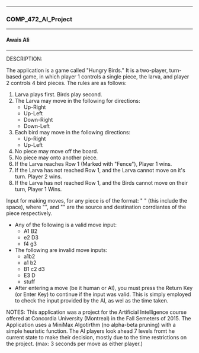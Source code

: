----
###	COMP_472_AI_Project
----
####	Awais Ali
----

DESCRIPTION:
	
The application is a game called "Hungry Birds."
It is a two-player, turn-based game, in which player 1 controls a single piece, the larva, and player 2 controls 4 bird pieces.
The rules are as follows:
1. Larva plays first. Birds play second.
2. The Larva may move in the following for directions:
	- Up-Right
	- Up-Left
	- Down-Right
	- Down-Left
3. Each bird may move in the following directions:
	- Up-Right
	- Up-Left
4. No piece may move off the board.
5. No piece may onto another piece.
6. If the Larva reaches Row 1 (Marked with "Fence"), Player 1 wins.
7. If the Larva has not reached Row 1, and the Larva cannot move on it's turn. Player 2 wins.
8. If the Larva has not reached Row 1, and the Birds cannot move on their turn, Player 1 Wins.

Input for making moves, for any piece is of the format: "<src> <dest>" (this include the space), where "<src>", and "<dest>" are the source and destination corrdiantes of the piece respectively.
- Any of the following is a valid move input:
	* A1 B2
	* e2 D3
	* f4 g3
- The following are invalid move inputs:
	* a1b2
	* a1  b2
	* B1 c2 d3
	* E3 D
	* stuff
- After entering a move (be it human or AI), you must press the Return Key (or Enter Key) to continue if the input was valid. This is simply employed to check the input provided by the AI, as wel as the time taken.

NOTES:
	This application was a project for the Artificial Intelligence course offered at Concordia University (Montreal) in the Fall Semeters of 2015.
	The Application uses a MiniMax Algotirthm (no alpha-beta pruning) with a simple heuristic function.
	The AI players look  ahead 7 levels fromt he current state to make their decision, mostly due to the time restrictions on the project. (max: 3 seconds per move as either player.)

			
